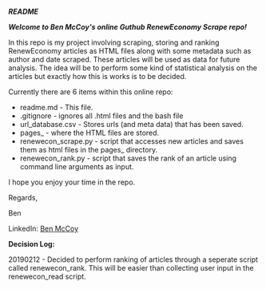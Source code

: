 ***README***

***Welcome to Ben McCoy's online Guthub RenewEconomy Scrape repo!***

In this repo is my project involving scraping, storing and ranking RenewEconomy articles as HTML files along with some metadata such as author and date scraped. These articles will be used as data for future analysis. The idea will be to perform some kind of statistical analysis on the articles but exactly how this is works is to be decided.

Currently there are 6 items within this online repo:
- readme.md - This file.
- .gitignore - ignores all .html files and the bash file
- url_database.csv - Stores urls (and meta data) that has been saved.
- pages_ - where the HTML files are stored.
- renewecon_scrape.py - script that accesses new articles and saves them as html files in the pages_ directory.
- renewecon_rank.py - script that saves the rank of an article using command line arguments as input.


I hope you enjoy your time in the repo.

Regards,

Ben

LinkedIn: [Ben McCoy](https://www.linkedin.com/in/benjamin-mccoy-68005b125/)

**Decision Log:**

20190212 - Decided to perform ranking of articles through a seperate script called renewecon_rank. This will be easier than collecting user input in the renewecon_read script.
